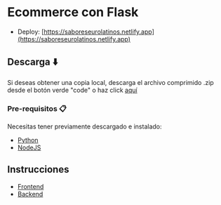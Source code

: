 # Ecommerce con Flask

* Deploy: [https://saboreseurolatinos.netlify.app](https://saboreseurolatinos.netlify.app)

## Descarga ⬇️
Si deseas obtener una copia local, descarga el archivo comprimido .zip desde el botón verde "code" o haz click [aquí](https://github.com/Ale6100/codo-a-codo/archive/refs/heads/main.zip)

### Pre-requisitos 📋
Necesitas tener previamente descargado e instalado:
* [Python](https://www.python.org)
* [NodeJS](https://nodejs.org)

## Instrucciones
* [Frontend](./frontend/README.md)
* [Backend](./backend/README.md)

